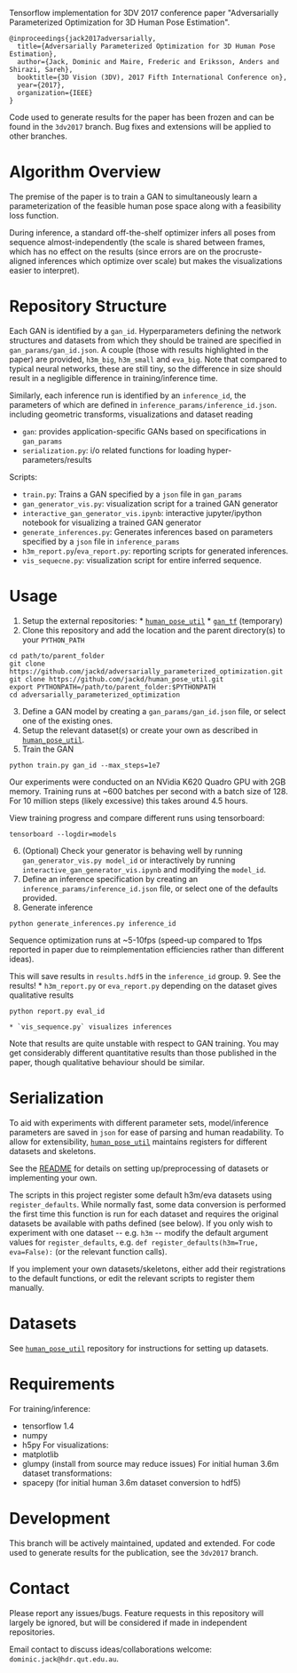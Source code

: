 Tensorflow implementation for 3DV 2017 conference paper "Adversarially Parameterized Optimization for 3D Human Pose Estimation".

```
@inproceedings{jack2017adversarially,
  title={Adversarially Parameterized Optimization for 3D Human Pose Estimation},
  author={Jack, Dominic and Maire, Frederic and Eriksson, Anders and Shirazi, Sareh},
  booktitle={3D Vision (3DV), 2017 Fifth International Conference on},
  year={2017},
  organization={IEEE}
}
```

Code used to generate results for the paper has been frozen and can be found in the `3dv2017` branch. Bug fixes and extensions will be applied to other branches.

# Algorithm Overview
The premise of the paper is to train a GAN to simultaneously learn a parameterization of the feasible human pose space along with a feasibility loss function.

During inference, a standard off-the-shelf optimizer infers all poses from sequence almost-independently (the scale is shared between frames, which has no effect on the results (since errors are on the procruste-aligned inferences which optimize over scale) but makes the visualizations easier to interpret).

# Repository Structure
Each GAN is identified by a `gan_id`. Hyperparameters defining the network structures and datasets from which they should be trained are specified in `gan_params/gan_id.json`. A couple (those with results highlighted in the paper) are provided, `h3m_big`, `h3m_small` and `eva_big`. Note that compared to typical neural networks, these are still tiny, so the difference in size should result in a negligible difference in training/inference time.

Similarly, each inference run is identified by an `inference_id`, the parameters of which are defined in `inference_params/inference_id.json`.
 including geometric transforms, visualizations and dataset reading
- `gan`: provides application-specific GANs based on specifications in `gan_params`
- `serialization.py`: i/o related functions for loading hyper-parameters/results

Scripts:
- `train.py`: Trains a GAN specified by a `json` file in `gan_params`
- `gan_generator_vis.py`: visualization script for a trained GAN generator
- `interactive_gan_generator_vis.ipynb`: interactive jupyter/ipython notebook for visualizing a trained GAN generator
- `generate_inferences.py`: Generates inferences based on parameters specified by a `json` file in `inference_params`
- `h3m_report.py`/`eva_report.py`: reporting scripts for generated inferences.
- `vis_sequecne.py`: visualization script for entire inferred sequence.

# Usage
  1. Setup the external repositories:
    * [`human_pose_util`](https://github.com/jackd/human_pose_util)
    * [`gan_tf`](https://github.com/jackd/human_pose_util) (temporary)
  2. Clone this repository and add the location and the parent directory(s) to your `PYTHON_PATH`
  ```
  cd path/to/parent_folder
  git clone https://github.com/jackd/adversarially_parameterized_optimization.git
  git clone https://github.com/jackd/human_pose_util.git
  export PYTHONPATH=/path/to/parent_folder:$PYTHONPATH
  cd adversarially_parameterized_optimization
  ```
  3. Define a GAN model by creating a `gan_params/gan_id.json` file, or select one of the existing ones.
  4. Setup the relevant dataset(s) or create your own as described in [`human_pose_util`](https://github.com/jackd/human_pose_util).
  5. Train the GAN
  ```
  python train.py gan_id --max_steps=1e7
  ```
  Our experiments were conducted on an NVidia K620 Quadro GPU with 2GB memory. Training runs at ~600 batches per second with a batch size of 128. For 10 million steps (likely excessive) this takes around 4.5 hours.

  View training progress and compare different runs using tensorboard:
  ```
  tensorboard --logdir=models
  ```
  6. (Optional) Check your generator is behaving well by running `gan_generator_vis.py model_id` or interactively by running `interactive_gan_generator_vis.ipynb` and modifying the `model_id`.
  7. Define an inference specification by creating an `inference_params/inference_id.json` file, or select one of the defaults provided.
  8. Generate inference
  ```
  python generate_inferences.py inference_id
  ```
  Sequence optimization runs at ~5-10fps (speed-up compared to 1fps reported in paper due to reimplementation efficiencies rather than different ideas).

  This will save results in `results.hdf5` in the `inference_id` group.
  9. See the results!
    * `h3m_report.py` or `eva_report.py` depending on the dataset gives qualitative results
  ```
  python report.py eval_id
  ```
    * `vis_sequence.py` visualizes inferences
  Note that results are quite unstable with respect to GAN training. You may get considerably different quantitative results than those published in the paper, though qualitative behaviour should be similar.

# Serialization
To aid with experiments with different parameter sets, model/inference parameters are saved in `json` for ease of parsing and human readability. To allow for extensibility, [`human_pose_util`](https://github.com/jackd/human_pose_util) maintains registers for different datasets and skeletons.

See the [README](https://github.com/jackd/human_pose_util/README.md) for details on setting up/preprocessing of datasets or implementing your own.

The scripts in this project register some default h3m/eva datasets using `register_defaults`. While normally fast, some data conversion is performed the first time this function is run for each dataset and requires the original datasets be available with paths defined (see below). If you only wish to experiment with one dataset -- e.g. `h3m` -- modify the default argument values for `register_defaults`, e.g. `def register_defaults(h3m=True, eva=False):` (or the relevant function calls).

If you implement your own datasets/skeletons, either add their registrations to the default functions, or edit the relevant scripts to register them manually.

# Datasets
See [`human_pose_util`](https://github.com/jackd/human_pose_util) repository for instructions for setting up datasets.

# Requirements
For training/inference:
- tensorflow 1.4
- numpy
- h5py
For visualizations:
- matplotlib
- glumpy (install from source may reduce issues)
For initial human 3.6m dataset transformations:
- spacepy (for initial human 3.6m dataset conversion to hdf5)

# Development
This branch will be actively maintained, updated and extended. For code used to generate results for the publication, see the `3dv2017` branch.

# Contact
Please report any issues/bugs. Feature requests in this repository will largely be ignored, but will be considered if made in independent repositories.

Email contact to discuss ideas/collaborations welcome: `dominic.jack@hdr.qut.edu.au`.
